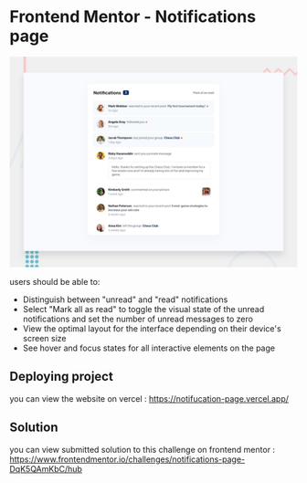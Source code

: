 # Frontend Mentor - Notifications page

![Design preview for the Notifications page coding challenge](./design/desktop-preview.jpg)

 users should be able to: 

- Distinguish between "unread" and "read" notifications
- Select "Mark all as read" to toggle the visual state of the unread notifications and set the number of unread messages to zero
- View the optimal layout for the interface depending on their device's screen size
- See hover and focus states for all interactive elements on the page

## Deploying project

you can view the website on vercel : https://notifucation-page.vercel.app/
## Solution
you can view submitted solution to this challenge on frontend mentor : https://www.frontendmentor.io/challenges/notifications-page-DqK5QAmKbC/hub
